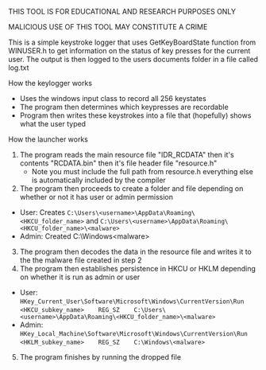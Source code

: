 THIS TOOL IS FOR EDUCATIONAL AND RESEARCH PURPOSES ONLY

MALICIOUS USE OF THIS TOOL MAY CONSTITUTE A CRIME

This is a simple keystroke logger that uses GetKeyBoardState function from WINUSER.h to get information on the status of key presses for the current user. The output is then logged to the users documents folder in a file called log.txt

How the keylogger works
- Uses the windows input class to record all 256 keystates
- The program then determines which keypresses are recordable
- Program then writes these keystrokes into a file that (hopefully) shows what the user typed

How the launcher works
1. The program reads the main resource file "IDR_RCDATA" then it's contents "RCDATA.bin" then it's file header file "resource.h"
   - Note you must include the full path from resource.h everything else is automatically included by the compiler
2. The program then proceeds to create a folder and file depending on whether or not it has user or admin permission
  - User: Creates `C:\Users\<username>\AppData\Roaming\<HKCU_folder_name>` and `C:\Users\<username>\AppData\Roaming\<HKCU_folder_name>\<malware>`
  - Admin: Created C:\Windows\<malware>
3. The program then decodes the data in the resource file and writes it to the the malware file created in step 2
4. The program then establishes persistence in HKCU or HKLM depending on whether it is run as admin or user
  - User: `HKey_Current_User\Software\Microsoft\Windows\CurrentVersion\Run`
          `<HKCU_subkey_name>    REG_SZ    C:\Users\<username>\AppData\Roaming\<HKCU_folder_name>\<malware>`
  - Admin: `HKey_Local_Machine\Software\Microsoft\Windows\CurrentVersion\Run`
          `<HKLM_subkey_name>    REG_SZ    C:\Windows\<malware>`
5. The program finishes by running the dropped file
